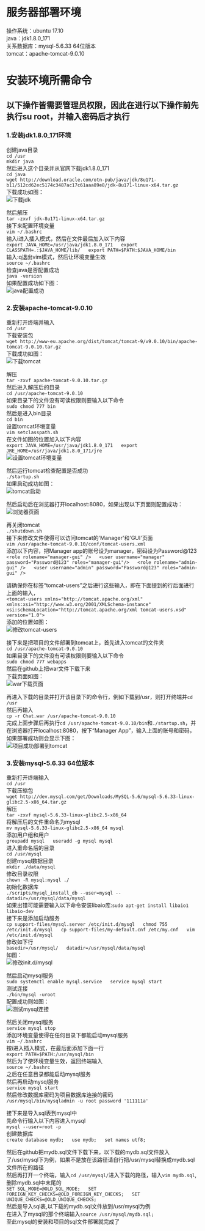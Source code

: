 # 服务器部署环境  
操作系统：ubuntu 17.10  
java：jdk1.8.0_171  
关系数据库：mysql-5.6.33 64位版本  
tomcat：apache-tomcat-9.0.10  
# 安装环境所需命令  
## 以下操作皆需要管理员权限，因此在进行以下操作前先执行su root，并输入密码后才执行  
### 1.安装jdk1.8.0_171环境  
创建java目录  
`cd /usr`  
`mkdir java`  
然后进入这个目录并从官网下载jdk1.8.0_171  
`cd java  `  
`wget http://download.oracle.com/otn-pub/java/jdk/8u171-b11/512cd62ec5174c3487ac17c61aaa89e8/jdk-8u171-linux-x64.tar.gz  `  
下载成功如图：  
![下载jdk][1]
 
  [1]: /images/1下载java压缩包.png 

然后解压  
`tar -zxvf jdk-8u171-linux-x64.tar.gz  `  
接下来配置环境变量  
`vim ~/.bashrc  `  
输入i进入插入模式，然后在文件最后加入以下内容   
`export JAVA_HOME=/usr/java/jdk1.8.0_171  
export CLASSPATH=.:$JAVA_HOME/lib/  
export PATH=$PATH:$JAVA_HOME/bin  `  
输入:q退出vim模式，然后让环境变量生效  
`source ~/.bashrc  `  
检查java是否配置成功  
`java -version  `  
如果配置成功如下图：  
![java配置成功][2]
 
  [2]: /images/2java配置成功.png 

### 2.安装apache-tomcat-9.0.10  
重新打开终端并输入  
`cd /usr`  
下载安装包  
`wget http://www-eu.apache.org/dist/tomcat/tomcat-9/v9.0.10/bin/apache-tomcat-9.0.10.tar.gz  `  
下载成功如图：  
![下载tomcat][3]
 
  [3]: /images/1下载tomcat.png 

解压  
`tar -zxvf apache-tomcat-9.0.10.tar.gz  `  
然后进入解压后的目录  
`cd /usr/apache-tomcat-9.0.10  `  
如果目录下的文件没有可读权限则要输入以下命令  
`sudo chmod 777 bin  `  
然后是进入bin目录  
`cd bin  `  
设置tomcat环境变量  
`vim setclasspath.sh `  
在文件如图的位置加入以下内容  
 `export JAVA_HOME=/usr/java/jdk1.8.0_171  
  export JRE_HOME=/usr/java/jdk1.8.0_171/jre`  
 ![设置tomcat环境变量][4]
 
  [4]: /images/4修改setclasspath文件.png 

然后运行tomcat检查配置是否成功  
`./startup.sh  `  
如果启动成功如图：  
 ![tomcat启动][5]
 
  [5]: /images/5Tomcat启动.png 

然后启动后在浏览器打开localhost:8080，如果出现以下页面则配置成功：  
![浏览器页面][6]
 
  [6]: /images/9浏览器访问Tomcat.png 

再关闭tomcat  
`./shutdown.sh  `  
接下来修改文件使得可以访问tomcat的'Manager'和'GUI'页面  
`vim /usr/apache-tomcat-9.0.10/conf/tomcat-users.xml  `  
添加以下内容，把Manager app的账号设为manager，密码设为Password@123  
`<role rolename="manager-gui" />  
<user username="manager" password="Password@123" roles="manager-gui"/>  
<role rolename="admin-gui" />  
<user username="admin" password="Password@123" roles="admin-gui" /> `  

请确保你在标签“tomcat-users”之后进行这些输入，即在下面提到的行后面进行上面的输入，  
`<tomcat-users xmlns="http://tomcat.apache.org/xml"  
xmlns:xsi="http://www.w3.org/2001/XMLSchema-instance"  
xsi:schemaLocation="http://tomcat.apache.org/xml tomcat-users.xsd"  
version="1.0"> `  
添加的位置如图：  
 ![修改tomcat-users][7]
 
  [7]: /images/8修改管理员密码.png

接下来是把项目的文件部署到tomcat上，首先进入tomcat的文件夹  
`cd /usr/apache-tomcat-9.0.10  `  
如果目录下的文件没有可读权限则要输入以下命令  
`sudo chmod 777 webapps  `  
然后在github上把war文件下载下来  
下载页面如图：  
 ![war下载页面][8]
 
  [8]: /images/10下载war.png

再进入下载的目录并打开该目录下的命令行，例如下载到/usr，则打开终端并`cd /usr`  
然后再输入  
`cp -r Chat.war /usr/apache-tomcat-9.0.10  `  
完成上面步骤后再执行`cd /usr/apache-tomcat-9.0.10/bin`和`./startup.sh`，并在浏览器打开localhost:8080，按下“Manager App”，输入上面的账号和密码，如果部署成功则会显示下图：  
 ![项目成功部署到tomcat][9]
 
  [9]: /images/13Tomcat部署成功.png

### 3.安装mysql-5.6.33 64位版本  
重新打开终端输入  
`cd /usr  `  
下载压缩包  
`wget http://dev.mysql.com/get/Downloads/MySQL-5.6/mysql-5.6.33-linux-glibc2.5-x86_64.tar.gz  `  
解压  
`tar -zxvf mysql-5.6.33-linux-glibc2.5-x86_64  `  
将解压后的文件重命名为mysql   
`mv mysql-5.6.33-linux-glibc2.5-x86_64 mysql  `  
添加用户组和用户  
`groupadd mysql  
useradd -g mysql mysql  `  
进入重命名后的目录  
`cd /usr/mysql  `  
创建mysql数据目录  
`mkdir ./data/mysql `  
修改目录权限  
`chown -R mysql:mysql ./  `  
初始化数据库  
`./scripts/mysql_install_db --user=mysql --datadir=/usr/mysql/data/mysql  `  
如果出错可能需要输入以下命令安装libaio库:`sudo apt-get install libaio1 libaio-dev`  
接下来是添加启动服务  
`cp support-files/mysql.server /etc/init.d/mysql  
chmod 755 /etc/init.d/mysql  
cp support-files/my-default.cnf /etc/my.cnf  
vim /etc/init.d/mysql  `  
修改如下行  
`basedir=/usr/mysql/  
datadir=/usr/mysql/data/mysql  `  
如图：  
![修改init.d/mysql][10]
 
  [10]: /images/19修改mysql文件.png

然后启动mysql服务  
`sudo systemctl enable mysql.service  
service mysql start  `  
测试连接  
`./bin/mysql -uroot  `  
配置成功则如图：  
![测试mysql连接][11]
 
  [11]: /images/22测试mysql安装是否成功.png

然后关闭mysql服务  
`service mysql stop  `  
添加环境变量使得在任何目录下都能启动mysql服务  
`vim ~/.bashrc  `  
按i进入插入模式，在最后面添加下面一行  
`export PATH=$PATH:/usr/mysql/bin  `  
然后为了使环境变量生效，返回终端输入  
`source ~/.bashrc  `  
之后在任意目录都能启动mysql服务  
然后再启动mysql服务  
`service mysql start  `  
然后修改数据库密码为项目数据库连接的密码  
`/usr/mysql/bin/mysqladmin -u root password '111111a'  `  

接下来是导入sql表到mysql中  
先命令行输入以下内容进入mysql  
`mysql --user=root -p`  
创建数据库  
`create database mydb;  
use mydb;  
set names utf8;  `  

然后在github把mydb.sql文件下载下来，以下载的mydb.sql文件放入了/usr/mysql下为例，如果不是放在该路径请自行把/usr/mysql替换成mydb.sql文件所在的路径  
然后再打开一个终端，输入`cd /usr/mysql/`进入下载的路径，输入`vim mydb.sql`,删除mydb.sql中末尾的  
`SET SQL_MODE=@OLD_SQL_MODE;  
SET FOREIGN_KEY_CHECKS=@OLD_FOREIGN_KEY_CHECKS;  
SET UNIQUE_CHECKS=@OLD_UNIQUE_CHECKS;`  
然后是导入sql表,以下载的mydb.sql文件放到/usr/mysql为例  
在进入了mysql的那个终端输入`source /usr/mysql/mydb.sql;  `  
至此mysql的安装和项目的sql文件部署就完成了  
